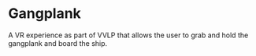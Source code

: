 # Gangplank

A VR experience as part of VVLP that allows the user to grab and hold the gangplank and board the ship.

